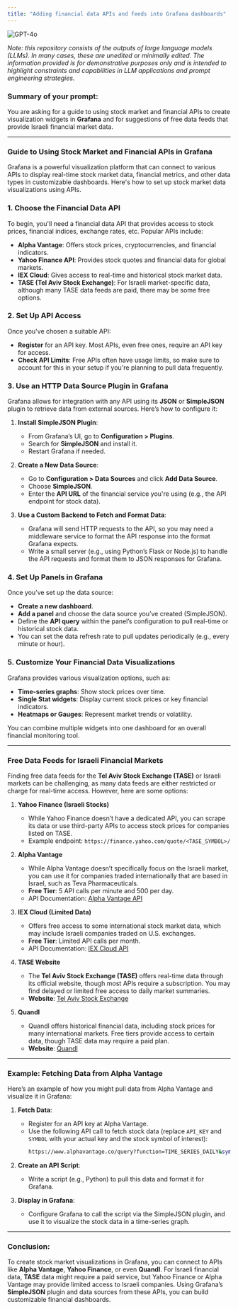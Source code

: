 ```yaml
---
title: "Adding financial data APIs and feeds into Grafana dashboards"
---
```

![GPT-4o](https://img.shields.io/badge/GPT--4o-3333FF?style=for-the-badge&logo=openai&logoColor=white)



*Note: this repository consists of the outputs of large language models (LLMs). In many cases, these are unedited or minimally edited. The information provided is for demonstrative purposes only and is intended to highlight constraints and capabilities in LLM applications and prompt engineering strategies.*


### Summary of your prompt:
You are asking for a guide to using stock market and financial APIs to create visualization widgets in **Grafana** and for suggestions of free data feeds that provide Israeli financial market data.

---

### **Guide to Using Stock Market and Financial APIs in Grafana**

Grafana is a powerful visualization platform that can connect to various APIs to display real-time stock market data, financial metrics, and other data types in customizable dashboards. Here's how to set up stock market data visualizations using APIs.

### **1. Choose the Financial Data API**
To begin, you'll need a financial data API that provides access to stock prices, financial indices, exchange rates, etc. Popular APIs include:
   - **Alpha Vantage**: Offers stock prices, cryptocurrencies, and financial indicators.
   - **Yahoo Finance API**: Provides stock quotes and financial data for global markets.
   - **IEX Cloud**: Gives access to real-time and historical stock market data.
   - **TASE (Tel Aviv Stock Exchange)**: For Israeli market-specific data, although many TASE data feeds are paid, there may be some free options.

### **2. Set Up API Access**
Once you've chosen a suitable API:
   - **Register** for an API key. Most APIs, even free ones, require an API key for access.
   - **Check API Limits**: Free APIs often have usage limits, so make sure to account for this in your setup if you're planning to pull data frequently.

### **3. Use an HTTP Data Source Plugin in Grafana**
Grafana allows for integration with any API using its **JSON** or **SimpleJSON** plugin to retrieve data from external sources. Here’s how to configure it:

1. **Install SimpleJSON Plugin**:
   - From Grafana’s UI, go to **Configuration > Plugins**.
   - Search for **SimpleJSON** and install it.
   - Restart Grafana if needed.

2. **Create a New Data Source**:
   - Go to **Configuration > Data Sources** and click **Add Data Source**.
   - Choose **SimpleJSON**.
   - Enter the **API URL** of the financial service you're using (e.g., the API endpoint for stock data).

3. **Use a Custom Backend to Fetch and Format Data**:
   - Grafana will send HTTP requests to the API, so you may need a middleware service to format the API response into the format Grafana expects.
   - Write a small server (e.g., using Python’s Flask or Node.js) to handle the API requests and format them to JSON responses for Grafana.

### **4. Set Up Panels in Grafana**
Once you’ve set up the data source:
   - **Create a new dashboard**.
   - **Add a panel** and choose the data source you’ve created (SimpleJSON).
   - Define the **API query** within the panel’s configuration to pull real-time or historical stock data.
   - You can set the data refresh rate to pull updates periodically (e.g., every minute or hour).

### **5. Customize Your Financial Data Visualizations**
Grafana provides various visualization options, such as:
   - **Time-series graphs**: Show stock prices over time.
   - **Single Stat widgets**: Display current stock prices or key financial indicators.
   - **Heatmaps or Gauges**: Represent market trends or volatility.

You can combine multiple widgets into one dashboard for an overall financial monitoring tool.

---

### **Free Data Feeds for Israeli Financial Markets**
Finding free data feeds for the **Tel Aviv Stock Exchange (TASE)** or Israeli markets can be challenging, as many data feeds are either restricted or charge for real-time access. However, here are some options:

1. **Yahoo Finance (Israeli Stocks)**
   - While Yahoo Finance doesn’t have a dedicated API, you can scrape its data or use third-party APIs to access stock prices for companies listed on TASE.
   - Example endpoint: `https://finance.yahoo.com/quote/<TASE_SYMBOL>/`

2. **Alpha Vantage**
   - While Alpha Vantage doesn’t specifically focus on the Israeli market, you can use it for companies traded internationally that are based in Israel, such as Teva Pharmaceuticals.
   - **Free Tier**: 5 API calls per minute and 500 per day.
   - API Documentation: [Alpha Vantage API](https://www.alphavantage.co/documentation/)

3. **IEX Cloud (Limited Data)**
   - Offers free access to some international stock market data, which may include Israeli companies traded on U.S. exchanges.
   - **Free Tier**: Limited API calls per month.
   - API Documentation: [IEX Cloud API](https://iexcloud.io/docs/api/)

4. **TASE Website**
   - The **Tel Aviv Stock Exchange (TASE)** offers real-time data through its official website, though most APIs require a subscription. You may find delayed or limited free access to daily market summaries.
   - **Website**: [Tel Aviv Stock Exchange](https://info.tase.co.il/Eng/)

5. **Quandl**
   - Quandl offers historical financial data, including stock prices for many international markets. Free tiers provide access to certain data, though TASE data may require a paid plan.
   - **Website**: [Quandl](https://www.quandl.com/)

---

### **Example: Fetching Data from Alpha Vantage**
Here’s an example of how you might pull data from Alpha Vantage and visualize it in Grafana:

1. **Fetch Data**:
   - Register for an API key at Alpha Vantage.
   - Use the following API call to fetch stock data (replace `API_KEY` and `SYMBOL` with your actual key and the stock symbol of interest):
     ```bash
     https://www.alphavantage.co/query?function=TIME_SERIES_DAILY&symbol=SYMBOL&apikey=API_KEY
     ```

2. **Create an API Script**:
   - Write a script (e.g., Python) to pull this data and format it for Grafana.

3. **Display in Grafana**:
   - Configure Grafana to call the script via the SimpleJSON plugin, and use it to visualize the stock data in a time-series graph.

---

### Conclusion:
To create stock market visualizations in Grafana, you can connect to APIs like **Alpha Vantage**, **Yahoo Finance**, or even **Quandl**. For Israeli financial data, **TASE** data might require a paid service, but Yahoo Finance or Alpha Vantage may provide limited access to Israeli companies. Using Grafana’s **SimpleJSON** plugin and data sources from these APIs, you can build customizable financial dashboards.